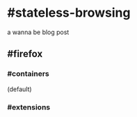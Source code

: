 # #stateless-browsing
a wanna be blog post

## #firefox

### #containers
(default)

### #extensions
